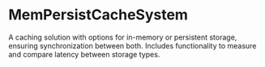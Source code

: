 # MemPersistCacheSystem
A caching solution with options for in-memory or persistent storage, ensuring synchronization between both. Includes functionality to measure and compare latency between storage types.
